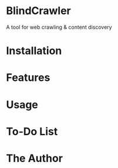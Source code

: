 # BlindCrawler
A tool for web crawling &amp; content discovery

# Installation 
# Features
# Usage
# To-Do List
# The Author
